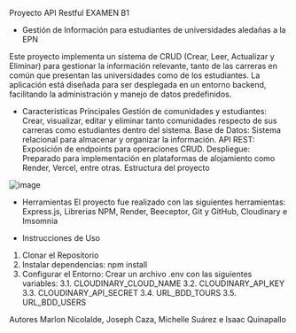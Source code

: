 Proyecto API Restful EXAMEN B1
* Gestión de Información para estudiantes de universidades aledañas a la EPN

Este proyecto implementa un sistema de CRUD (Crear, Leer, Actualizar y Eliminar) para gestionar la información relevante, tanto de las carreras en común que presentan las universidades como de los estudiantes. La aplicación está diseñada para ser desplegada en un entorno backend, facilitando la administración y manejo de datos predefinidos.

- Características Principales
Gestión de comunidades y estudiantes: Crear, visualizar, editar y eliminar tanto comunidades respecto de sus carreras como estudiantes dentro del sistema.
Base de Datos: Sistema relacional para almacenar y organizar la información.
API REST: Exposición de endpoints para operaciones CRUD.
Despliegue: Preparado para implementación en plataformas de alojamiento como Render, Vercel, entre otras.
Estructura del proyecto

![image](https://github.com/user-attachments/assets/8a71c12a-c936-4afe-b3ae-6fd06b0b68c5)

- Herramientas
El proyecto fue realizado con las siguientes herramientas:
Express.js, Librerias NPM, Render, Beeceptor, Git y GitHub, Cloudinary e Imsomnia

- Instrucciones de Uso
1. Clonar el Repositorio
2. Instalar dependencias: npm install
3. Configurar el Entorno: Crear un archivo .env con las siguientes variables:
3.1. CLOUDINARY_CLOUD_NAME
3.2. CLOUDINARY_API_KEY
3.3. CLOUDINARY_API_SECRET
3.4. URL_BDD_TOURS
3.5. URL_BDD_USERS

Autores
Marlon Nicolalde, Joseph Caza, Michelle Suárez e Isaac Quinapallo
